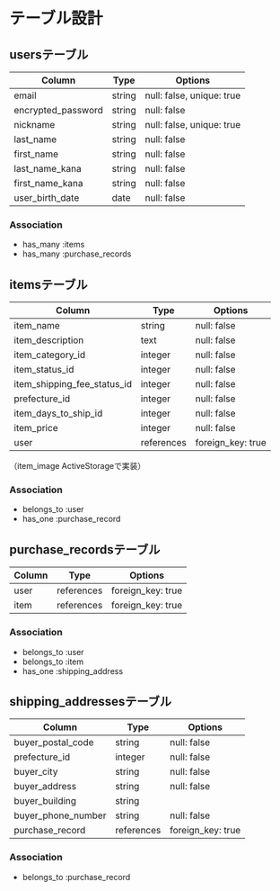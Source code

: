 # テーブル設計

## usersテーブル

| Column             | Type    | Options                   |
| ------------------ | ------- | ------------------------- |
| email              | string  | null: false, unique: true |
| encrypted_password | string  | null: false               |
| nickname           | string  | null: false, unique: true |
| last_name          | string  | null: false               |
| first_name         | string  | null: false               |
| last_name_kana     | string  | null: false               |
| first_name_kana    | string  | null: false               |
| user_birth_date    | date    | null: false               |

### Association

- has_many :items
- has_many :purchase_records

## itemsテーブル

| Column                      | Type       | Options           |
| --------------------------- | ---------- | ----------------- |
| item_name                   | string     | null: false       |
| item_description            | text       | null: false       |
| item_category_id            | integer    | null: false       |
| item_status_id              | integer    | null: false       |
| item_shipping_fee_status_id | integer    | null: false       |
| prefecture_id               | integer    | null: false       |
| item_days_to_ship_id        | integer    | null: false       |
| item_price                  | integer    | null: false       |
| user                        | references | foreign_key: true |

（item_image  ActiveStorageで実装）

### Association

- belongs_to :user
- has_one :purchase_record

## purchase_recordsテーブル

| Column | Type       | Options           |
| ------ | ---------- | ----------------- |
| user   | references | foreign_key: true |
| item   | references | foreign_key: true |

### Association

- belongs_to :user
- belongs_to :item
- has_one :shipping_address

## shipping_addressesテーブル

| Column             | Type       | Options           |
| ------------------ | ---------- | ----------------- |
| buyer_postal_code  | string     | null: false       |
| prefecture_id      | integer    | null: false       |
| buyer_city         | string     | null: false       |
| buyer_address      | string     | null: false       |
| buyer_building     | string     |                   |
| buyer_phone_number | string     | null: false       |
| purchase_record    | references | foreign_key: true |

### Association

- belongs_to :purchase_record
